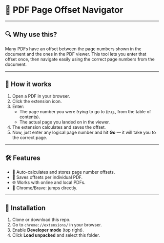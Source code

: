 # 📄 PDF Page Offset Navigator
---

## 🔍 Why use this?

Many PDFs have an offset between the page numbers shown in the document and the ones in the PDF viewer. This tool lets you enter that offset once, then navigate easily using the correct page numbers from the document.

---

## 🚀 How it works

1. Open a PDF in your browser.
2. Click the extension icon.
3. Enter:
   - The page number you were *trying* to go to (e.g., from the table of contents).
   - The actual page you landed on in the viewer.
4. The extension calculates and saves the offset.
5. Now, just enter any logical page number and hit **Go** — it will take you to the correct page.

---

## 🛠 Features

- 🔢 Auto-calculates and stores page number offsets.
- 💾 Saves offsets per individual PDF.
- 🌐 Works with online and local PDFs.
- 🧭 Chrome/Brave: jumps directly.

---

## 🧩 Installation

1. Clone or download this repo.
2. Go to `chrome://extensions/` in your browser.
3. Enable **Developer mode** (top right).
4. Click **Load unpacked** and select this folder.
